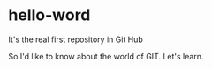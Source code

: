 # hello-word
It's the real first repository in Git Hub

So I'd like to know about the world of GIT. Let's learn.
